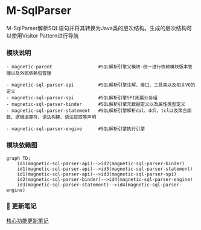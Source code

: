 #  M-SqlParser

M-SqlParser解析SQL语句并将其转换为Java类的层次结构。生成的层次结构可以使用Visitor Pattern进行导航

### 模块说明
```
- magnetic-parent                 #SQL解析引擎父模块-统一进行依赖模块版本管理以及外部依赖包管理

- magnetic-sql-parser-api         #SQL解析引擎注解、接口、工具类以及相关VO的定义
- magnetic-sql-parser-spi         #SQL解析引擎SPI拓展业务组
- magnetic-sql-parser-binder      #SQL解析引擎元数据定义以及属性类型定义
- magnetic-sql-parser-statement   #SQL解析引擎解析dal、ddl、tcl以及聚合函数、逻辑运算符、语法构建、语法提取等声明

- magnetic-sql-parser-engine      #SQL解析引擎执行引擎
```

### 模块依赖图
```mermaid
graph TD;
	id1(magnetic-sql-parser-api)-->id2(magnetic-sql-parser-binder)
    id1(magnetic-sql-parser-api)-->id3(magnetic-sql-parser-statement)
    id1(magnetic-sql-parser-api)-->id3(magnetic-sql-parser-spi)
    id2(magnetic-sql-parser-binder)-->id4(magnetic-sql-parser-engine)
    id3(magnetic-sql-parser-statement)-->id4(magnetic-sql-parser-engine)
```

###  :pencil:  更新笔记 
[核心功能更新笔记](https://gitee.com/M-SQLParse/M-SqlParser/blob/develop/Update-notes.md)